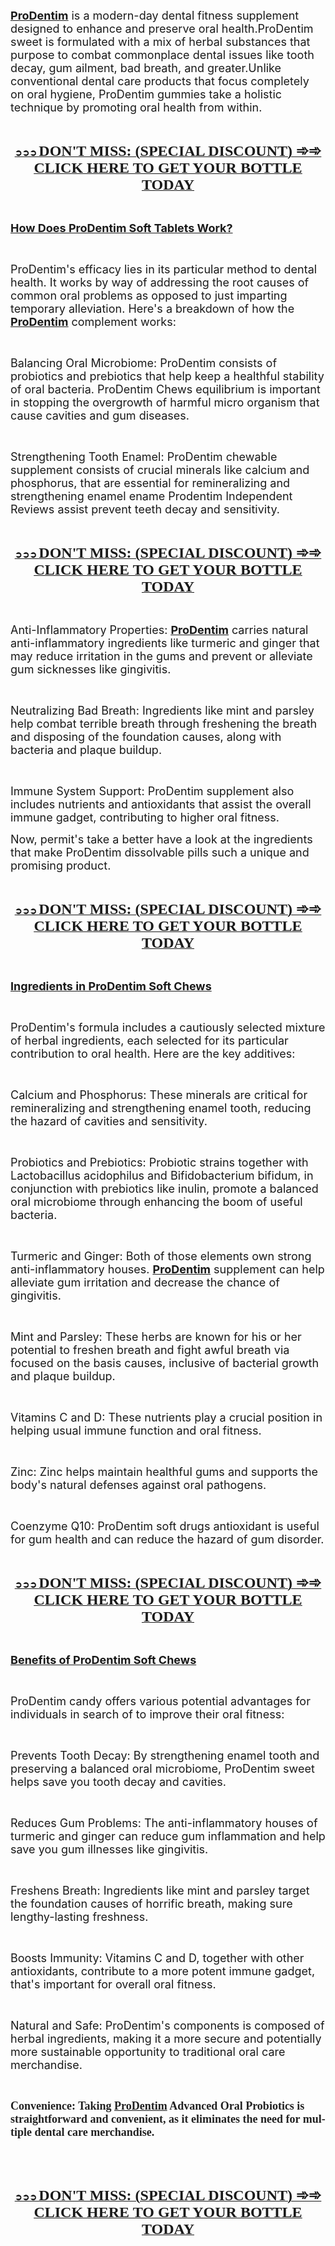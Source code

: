 <p><span style="font-size: large;"><u><strong><a class="western" href="https://www.facebook.com/ProdentimOffer/">ProDentim</a></strong></u> is a modern-day dental fitness supplement designed to enhance and preserve oral health.ProDentim sweet is formulated with a mix of herbal substances that purpose to combat commonplace dental issues like tooth decay, gum ailment, bad breath, and greater.Unlike conventional dental care products that focus completely on oral hygiene, ProDentim gummies take a holistic technique by promoting oral health from within.</span></p>
<p>&nbsp;</p>
<p align="center"><span style="color: #212121;"><u><strong><a class="western" href="https://healthnewsmart24x7.com/prodentim-canada-buy/">➲➲➲ </a><span style="font-family: 'Liberation Serif', serif;"><span style="font-size: large;"><strong><a class="western" href="https://healthnewsmart24x7.com/prodentim-canada-buy/"><span style="font-size: x-large;">DON'T MISS: (SPECIAL DISCOUNT) ➾➾ CLICK HERE TO GET YOUR BOTTLE TODAY</span></a></strong></span></span></strong></u></span></p>
<p>&nbsp;</p>
<p><span style="font-size: large;"><u><strong>How Does ProDentim Soft Tablets Work?</strong></u></span></p>
<p>&nbsp;</p>
<p><span style="font-size: large;">ProDentim's efficacy lies in its particular method to dental health. It works by way of addressing the root causes of common oral problems as opposed to just imparting temporary alleviation. Here's a breakdown of how the <u><strong><a class="western" href="https://www.facebook.com/ProdentimOffer/">ProDentim</a></strong></u> complement works:</span></p>
<p>&nbsp;</p>
<p><span style="font-size: large;">Balancing Oral Microbiome: ProDentim consists of probiotics and prebiotics that help keep a healthful stability of oral bacteria. ProDentim Chews equilibrium is important in stopping the overgrowth of harmful micro organism that cause cavities and gum diseases.</span></p>
<p>&nbsp;</p>
<p><span style="font-size: large;">Strengthening Tooth Enamel: ProDentim chewable supplement consists of crucial minerals like calcium and phosphorus, that are essential for remineralizing and strengthening enamel ename Prodentim Independent Reviews assist prevent teeth decay and sensitivity.</span></p>
<p>&nbsp;</p>
<p align="center"><span style="color: #212121;"><u><strong><a class="western" href="https://healthnewsmart24x7.com/prodentim-canada-buy/">➲➲➲ </a><span style="font-family: 'Liberation Serif', serif;"><span style="font-size: large;"><strong><a class="western" href="https://healthnewsmart24x7.com/prodentim-canada-buy/"><span style="font-size: x-large;">DON'T MISS: (SPECIAL DISCOUNT) ➾➾ CLICK HERE TO GET YOUR BOTTLE TODAY</span></a></strong></span></span></strong></u></span></p>
<p>&nbsp;</p>
<p><span style="font-size: large;">Anti-Inflammatory Properties: <u><strong><a class="western" href="https://prodentim-gum-care.company.site/">ProDentim</a></strong></u> carries natural anti-inflammatory ingredients like turmeric and ginger that may reduce irritation in the gums and prevent or alleviate gum sicknesses like gingivitis.</span></p>
<p>&nbsp;</p>
<p><span style="font-size: large;">Neutralizing Bad Breath: Ingredients like mint and parsley help combat terrible breath through freshening the breath and disposing of the foundation causes, along with bacteria and plaque buildup.</span></p>
<p>&nbsp;</p>
<p><span style="font-size: large;">Immune System Support: ProDentim supplement also includes nutrients and antioxidants that assist the overall immune gadget, contributing to higher oral fitness.</span></p>
<p><span style="font-size: large;">Now, permit's take a better have a look at the ingredients that make ProDentim dissolvable pills such a unique and promising product.</span></p>
<p>&nbsp;</p>
<p align="center"><span style="color: #212121;"><u><strong><a class="western" href="https://healthnewsmart24x7.com/prodentim-canada-buy/">➲➲➲ </a><span style="font-family: 'Liberation Serif', serif;"><span style="font-size: large;"><strong><a class="western" href="https://healthnewsmart24x7.com/prodentim-canada-buy/"><span style="font-size: x-large;">DON'T MISS: (SPECIAL DISCOUNT) ➾➾ CLICK HERE TO GET YOUR BOTTLE TODAY</span></a></strong></span></span></strong></u></span></p>
<p>&nbsp;</p>
<p><span style="font-size: large;"><u><strong>Ingredients in ProDentim Soft Chews</strong></u></span></p>
<p>&nbsp;</p>
<p><span style="font-size: large;">ProDentim's formula includes a cautiously selected mixture of herbal ingredients, each selected for its particular contribution to oral health. Here are the key additives:</span></p>
<p>&nbsp;</p>
<p><span style="font-size: large;">Calcium and Phosphorus: These minerals are critical for remineralizing and strengthening enamel tooth, reducing the hazard of cavities and sensitivity.</span></p>
<p>&nbsp;</p>
<p><span style="font-size: large;">Probiotics and Prebiotics: Probiotic strains together with Lactobacillus acidophilus and Bifidobacterium bifidum, in conjunction with prebiotics like inulin, promote a balanced oral microbiome through enhancing the boom of useful bacteria.</span></p>
<p>&nbsp;</p>
<p><span style="font-size: large;">Turmeric and Ginger: Both of those elements own strong anti-inflammatory houses. <u><strong><a class="western" href="https://prodentim-dentalcare.godaddysites.com/">ProDentim</a></strong></u> supplement can help alleviate gum irritation and decrease the chance of gingivitis.</span></p>
<p>&nbsp;</p>
<p><span style="font-size: large;">Mint and Parsley: These herbs are known for his or her potential to freshen breath and fight awful breath via focused on the basis causes, inclusive of bacterial growth and plaque buildup.</span></p>
<p>&nbsp;</p>
<p><span style="font-size: large;">Vitamins C and D: These nutrients play a crucial position in helping usual immune function and oral fitness.</span></p>
<p>&nbsp;</p>
<p><span style="font-size: large;">Zinc: Zinc helps maintain healthful gums and supports the body's natural defenses against oral pathogens.</span></p>
<p>&nbsp;</p>
<p><span style="font-size: large;">Coenzyme Q10: ProDentim soft drugs antioxidant is useful for gum health and can reduce the hazard of gum disorder.</span></p>
<p>&nbsp;</p>
<p align="center"><span style="color: #212121;"><u><strong><a class="western" href="https://healthnewsmart24x7.com/prodentim-canada-buy/">➲➲➲ </a><span style="font-family: 'Liberation Serif', serif;"><span style="font-size: large;"><strong><a class="western" href="https://healthnewsmart24x7.com/prodentim-canada-buy/"><span style="font-size: x-large;">DON'T MISS: (SPECIAL DISCOUNT) ➾➾ CLICK HERE TO GET YOUR BOTTLE TODAY</span></a></strong></span></span></strong></u></span></p>
<p>&nbsp;</p>
<p><span style="font-size: large;"><u><strong>Benefits of ProDentim Soft Chews</strong></u></span></p>
<p>&nbsp;</p>
<p><span style="font-size: large;">ProDentim candy offers various potential advantages for individuals in search of to improve their oral fitness:</span></p>
<p>&nbsp;</p>
<p><span style="font-size: large;">Prevents Tooth Decay: By strengthening enamel tooth and preserving a balanced oral microbiome, ProDentim sweet helps save you tooth decay and cavities.</span></p>
<p>&nbsp;</p>
<p><span style="font-size: large;">Reduces Gum Problems: The anti-inflammatory houses of turmeric and ginger can reduce gum inflammation and help save you gum illnesses like gingivitis.</span></p>
<p>&nbsp;</p>
<p><span style="font-size: large;">Freshens Breath: Ingredients like mint and parsley target the foundation causes of horrific breath, making sure lengthy-lasting freshness.</span></p>
<p>&nbsp;</p>
<p><span style="font-size: large;">Boosts Immunity: Vitamins C and D, together with other antioxidants, contribute to a more potent immune gadget, that's important for overall oral fitness.</span></p>
<p>&nbsp;</p>
<p><span style="font-size: large;">Natural and Safe: ProDentim's components is composed of herbal ingredients, making it a more secure and potentially more sustainable opportunity to traditional oral care merchandise.</span></p>
<p>&nbsp;</p>
<p><strong><span style="color: #212121;"><span style="font-family: 'Liberation Serif', serif;"><span style="font-size: large;"><span lang="en-US">Convenience: Taking </span></span></span></span></strong><strong><a class="western" href="https://teeshopper.in/products/Prodentim-Safe-Gum-Health-Support-Or-Dangerous-Fraud-Risks-For-Oral-Care"><span style="color: #212121;"><span style="font-family: 'Liberation Serif', serif;"><span style="font-size: large;"><span lang="en-US"><strong>ProDentim</strong></span></span></span></span></a></strong><strong><span style="color: #212121;"><span style="font-family: 'Liberation Serif', serif;"><span style="font-size: large;"><span lang="en-US"> Advanced Oral Probiotics is straightforward and convenient, as it eliminates the need for multiple dental care merchandise.</span></span></span></span></strong></p>
<p lang="en-GB">&nbsp;</p>
<p>&nbsp;</p>
<p align="center"><span style="color: #212121;"><u><strong><a class="western" href="https://healthnewsmart24x7.com/prodentim-canada-buy/">➲➲➲ </a><span style="font-family: 'Liberation Serif', serif;"><span style="font-size: large;"><strong><a class="western" href="https://healthnewsmart24x7.com/prodentim-canada-buy/"><span style="font-size: x-large;">DON'T MISS: (SPECIAL DISCOUNT) ➾➾ CLICK HERE TO GET YOUR BOTTLE TODAY</span></a></strong></span></span></strong></u></span></p>
